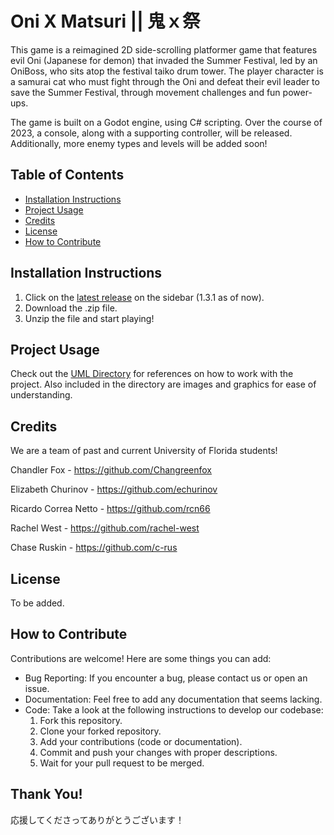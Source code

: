 # Oni X Matsuri || 鬼ｘ祭
This game is a reimagined 2D side-scrolling platformer game that features evil Oni (Japanese for demon) that invaded the Summer Festival, led by an OniBoss, who sits atop the festival taiko drum tower. The player character is a samurai cat who must fight through the Oni and defeat their evil leader to save the Summer Festival, through movement challenges and fun power-ups. 

The game is built on a Godot engine, using C# scripting. Over the course of 2023, a console, along with a supporting controller, will be released. Additionally, more enemy types and levels will be added soon!

## Table of Contents
* [Installation Instructions](https://github.com/Rajudarshan/ONI-X-MATSURI/edit/main/README.md#installation-instructions)
* [Project Usage](https://github.com/Rajudarshan/ONI-X-MATSURI/edit/main/README.md#project-usage)
* [Credits](https://github.com/Rajudarshan/ONI-X-MATSURI/edit/main/README.md#credits)
* [License](https://github.com/Rajudarshan/ONI-X-MATSURI/edit/main/README.md#license)
* [How to Contribute](https://github.com/Rajudarshan/ONI-X-MATSURI/edit/main/README.md#how-to-contribute)

## Installation Instructions
1. Click on the [latest release](https://github.com/Changreenfox/ONI-X-MATSURI/releases/tag/1.3.1) on the sidebar (1.3.1 as of now).
2. Download the .zip file.
3. Unzip the file and start playing!

## Project Usage
Check out the [UML Directory](https://github.com/Changreenfox/ONI-X-MATSURI/tree/main/UML) for references on how to work with the project. Also included in the directory are images and graphics for ease of understanding.

## Credits
We are a team of past and current University of Florida students!

Chandler Fox - https://github.com/Changreenfox

Elizabeth Churinov - https://github.com/echurinov

Ricardo Correa Netto - https://github.com/rcn66

Rachel West - https://github.com/rachel-west

Chase Ruskin - https://github.com/c-rus

## License
To be added.

## How to Contribute
Contributions are welcome! Here are some things you can add:
* Bug Reporting: If you encounter a bug, please contact us or open an issue.
* Documentation: Feel free to add any documentation that seems lacking.
* Code: Take a look at the following instructions to develop our codebase:
  1. Fork this repository.
  2. Clone your forked repository.
  3. Add your contributions (code or documentation).
  4. Commit and push your changes with proper descriptions.
  5. Wait for your pull request to be merged.
  
## Thank You!
応援してくださってありがとうございます！
